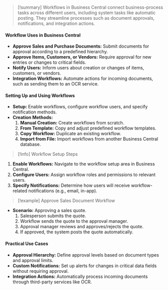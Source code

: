 >[!summary]
>Workflows in Business Central connect business-process tasks across different users, including system tasks like automatic posting. They streamline processes such as document approvals, notifications, and integration actions.

#### Workflow Uses in Business Central
- **Approve Sales and Purchase Documents:** Submit documents for approval according to a predefined hierarchy.
- **Approve Items, Customers, or Vendors:** Require approval for new entries or changes to critical fields.
- **Notify Users:** Inform users about creation or changes of items, customers, or vendors.
- **Integration Workflows:** Automate actions for incoming documents, such as sending them to an OCR service.

#### Setting Up and Using Workflows
- **Setup:** Enable workflows, configure workflow users, and specify notification methods.
- **Creation Methods:**
  1. **Manual Creation:** Create workflows from scratch.
  2. **From Template:** Copy and adjust predefined workflow templates.
  3. **Copy Workflow:** Duplicate an existing workflow.
  4. **Import from File:** Import workflows from another Business Central database.

>[!info] Workflow Setup Steps
1. **Enable Workflows:** Navigate to the workflow setup area in Business Central.
2. **Configure Users:** Assign workflow roles and permissions to relevant users.
3. **Specify Notifications:** Determine how users will receive workflow-related notifications (e.g., email, in-app).

>[!example] Approve Sales Document Workflow
- **Scenario:** Approving a sales quote.
  1. Salesperson submits the quote.
  2. Workflow sends the quote to the approval manager.
  3. Approval manager reviews and approves/rejects the quote.
  4. If approved, the system posts the quote automatically.

#### Practical Use Cases
- **Approval Hierarchy:** Define approval levels based on document types and approval limits.
- **Custom Notifications:** Set up alerts for changes in critical data fields without requiring approval.
- **Integration Actions:** Automatically process incoming documents through third-party services like OCR.
